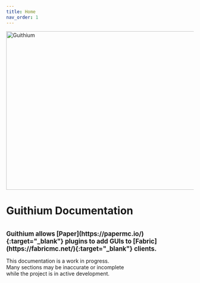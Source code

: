 ```yaml
---
title: Home
nav_order: 1
---
```


<div class="center" markdown="1">

<img src="/assets/images/screenshot.webp" alt="Guithium" width="700" height="425" />

# <b>Guithium Documentation</b>

<br>
<big><b>Guithium allows [Paper](https://papermc.io/){:target="_blank"} plugins to add GUIs to [Fabric](https://fabricmc.net/){:target="_blank"}
clients.</b></big>

<br>

This documentation is a work in progress.<br/>
Many sections may be inaccurate or incomplete<br/>
while the project is in active development.

<br>

</div>
